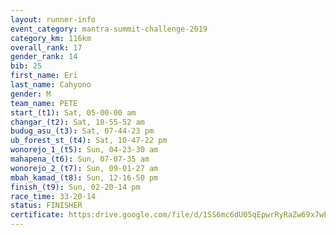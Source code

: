 ```yaml
---
layout: runner-info 
event_category: mantra-summit-challenge-2019 
category_km: 116km 
overall_rank: 17
gender_rank: 14
bib: 25
first_name: Eri
last_name: Cahyono
gender: M
team_name: PETE
start_(t1): Sat, 05-00-00 am
changar_(t2): Sat, 10-55-52 am
budug_asu_(t3): Sat, 07-44-23 pm
ub_forest_st_(t4): Sat, 10-47-22 pm
wonorejo_1_(t5): Sun, 04-23-30 am
mahapena_(t6): Sun, 07-07-35 am
wonorejo_2_(t7): Sun, 09-01-27 am
mbah_kamad_(t8): Sun, 12-16-50 pm
finish_(t9): Sun, 02-20-14 pm
race_time: 33-20-14
status: FINISHER
certificate: https:drive.google.com/file/d/1SS6mc6dU05qEpwrRyRaZw69x7wEtSDr-/view?usp=sharing
---
```

